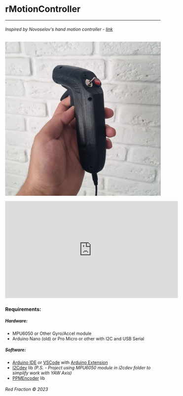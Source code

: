 # rMotionController

-------------------------------------------------------------------------------------------------------- 

###### Inspired by Novoselov's hand motion controller - [link](https://github.com/NovoselovMilk/Hand_Controller)

![img](models/novoselov/img/img.png)
<iframe width="560" height="315" src="https://www.youtube.com/embed/b5Prc8Tttrw?si=sEyZa0WieyCZ01ko" title="YouTube video player" frameborder="0" allow="accelerometer; autoplay; clipboard-write; encrypted-media; gyroscope; picture-in-picture; web-share" allowfullscreen></iframe>

### Requirements:

##### Hardware:

- MPU6050 or Other Gyro/Accel module
- Arduino Nano (old) or Pro Micro or other with I2C and USB Serial

##### Software:

- [Arduino IDE](https://www.arduino.cc/en/software) or [VSCode](https://code.visualstudio.com/)
  with [Arduino Extension](https://marketplace.visualstudio.com/items?itemName=vsciot-vscode.vscode-arduino)
- [I2Cdev](https://github.com/jrowberg/i2cdevlib) lib _(P.S. - Project using MPU6050 module in i2cdev folder to simplify
  work with YAW Axis)_
- [PPMEncoder](https://github.com/schinken/PPMEncoder) lib

###### Red Fraction © 2023
